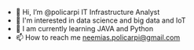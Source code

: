 - 👋 Hi, I’m @policarpi IT Infrastructure Analyst
- 👀 I'm interested in data science and big data and IoT
- 🌱 I am currently learning JAVA and Python
- 📫 How to reach me neemias.policarpi@gmail.com

<!---
policarpi/policarpi is a ✨ special ✨ repository because its `README.md` (this file) appears on your GitHub profile.
You can click the Preview link to take a look at your changes.
--->
